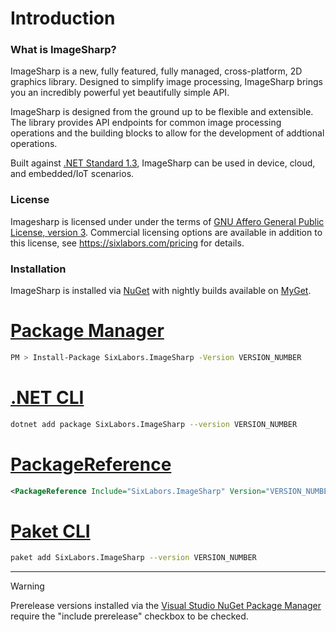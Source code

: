 # Introduction

### What is ImageSharp?
ImageSharp is a new, fully featured, fully managed, cross-platform, 2D graphics library.
Designed to simplify image processing, ImageSharp brings you an incredibly powerful yet beautifully simple API.

ImageSharp is designed from the ground up to be flexible and extensible. The library provides API endpoints for common image processing operations and the building blocks to allow for the development of addtional operations.  

Built against [.NET Standard 1.3](https://docs.microsoft.com/en-us/dotnet/standard/net-standard), ImageSharp can be used in device, cloud, and embedded/IoT scenarios.  
  
### License  
Imagesharp is licensed under under the terms of [GNU Affero General
Public License, version 3](https://www.gnu.org/licenses/agpl-3.0.en.html). Commercial licensing options are available in addition to this license, see https://sixlabors.com/pricing for details.
  
### Installation
  
ImageSharp is installed via [NuGet](https://www.nuget.org/packages/SixLabors.ImageSharp) with nightly builds available on [MyGet](https://www.myget.org/feed/sixlabors/package/nuget/SixLabors.ImageSharp).

# [Package Manager](#tab/tabid-1)

```bash
PM > Install-Package SixLabors.ImageSharp -Version VERSION_NUMBER
```

# [.NET CLI](#tab/tabid-2)

```bash
dotnet add package SixLabors.ImageSharp --version VERSION_NUMBER
```

# [PackageReference](#tab/tabid-3)

```xml
<PackageReference Include="SixLabors.ImageSharp" Version="VERSION_NUMBER" />
```

# [Paket CLI](#tab/tabid-4)

```bash
paket add SixLabors.ImageSharp --version VERSION_NUMBER
```

***

>[!WARNING]
>Prerelease versions installed via the [Visual Studio NuGet Package Manager](https://docs.microsoft.com/en-us/nuget/consume-packages/install-use-packages-visual-studio) require the "include prerelease" checkbox to be checked.
